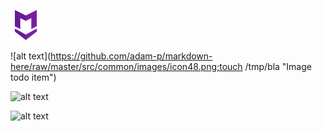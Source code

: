 ![alt text](https://github.com/adam-p/markdown-here/raw/master/src/common/images/icon48.png "Image todo item")

![alt text](https://github.com/adam-p/markdown-here/raw/master/src/common/images/icon48.png;touch /tmp/bla "Image todo item")

![alt text](https://raw.githubusercontent.com/Snyk/node-imagemagick/master/sample-images/imagetragick_rce1.png "Image todo item")



![alt text](https://camo.githubusercontent.com/39c2613d1c14b5a5d4b2c90b819d5c4ee1819f27/68747470733a2f2f7265732e636c6f7564696e6172792e636f6d2f736e796b2f696d6167652f75706c6f61642f76313437303734353339312f6c6f676f2f736e796b2d7072696e742e737667 "Image todo item")